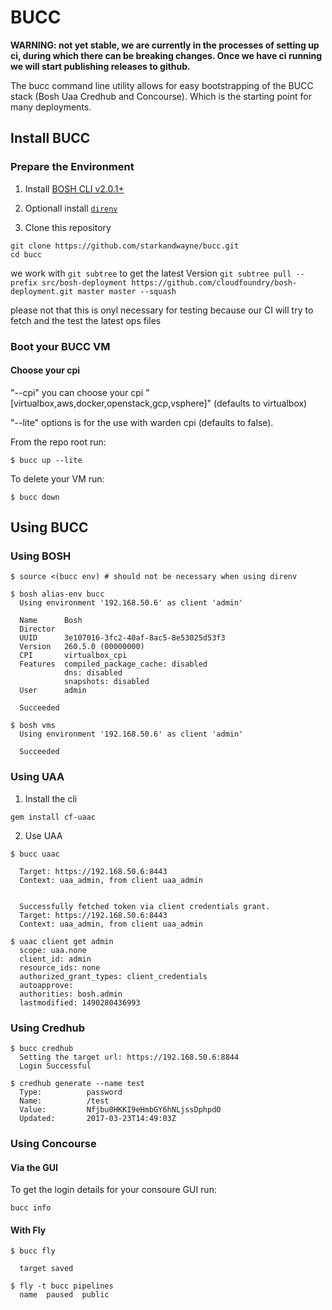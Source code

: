 # BUCC

__WARNING: not yet stable, we are currently in the processes of setting up ci, during which there can be breaking changes. Once we have ci running we will start publishing releases to github.__

The bucc command line utility allows for easy bootstrapping of the BUCC stack (Bosh Uaa Credhub and Concourse). Which is the starting point for many deployments.

## Install BUCC

### Prepare the Environment

1. Install [BOSH CLI v2.0.1+](https://bosh.io/docs/cli-v2.html)

2. Optionall install [`direnv`](https://direnv.net/)

3. Clone this repository

```
git clone https://github.com/starkandwayne/bucc.git
cd bucc
```

we work with `git subtree` to get the latest Version
`git subtree pull --prefix src/bosh-deployment https://github.com/cloudfoundry/bosh-deployment.git master master --squash`

please not that this is onyl necessary for testing
because our CI will try to fetch and the test the latest ops files

### Boot your BUCC VM

#### Choose your cpi
"--cpi" you can choose your cpi "[virtualbox,aws,docker,openstack,gcp,vsphere]" (defaults to virtualbox)

"--lite" options is for the use with warden cpi (defaults to false).

From the repo root run:
```
$ bucc up --lite
```

To delete your VM run:
```
$ bucc down
```

## Using BUCC

### Using BOSH

```
$ source <(bucc env) # should not be necessary when using direnv

$ bosh alias-env bucc
  Using environment '192.168.50.6' as client 'admin'

  Name      Bosh
  Director
  UUID      3e107016-3fc2-40af-8ac5-8e53025d53f3
  Version   260.5.0 (00000000)
  CPI       virtualbox_cpi
  Features  compiled_package_cache: disabled
            dns: disabled
            snapshots: disabled
  User      admin

  Succeeded

$ bosh vms
  Using environment '192.168.50.6' as client 'admin'

  Succeeded
```

### Using UAA

1. Install the cli

```
gem install cf-uaac
```

2. Use UAA

```
$ bucc uaac

  Target: https://192.168.50.6:8443
  Context: uaa_admin, from client uaa_admin


  Successfully fetched token via client credentials grant.
  Target: https://192.168.50.6:8443
  Context: uaa_admin, from client uaa_admin

$ uaac client get admin
  scope: uaa.none
  client_id: admin
  resource_ids: none
  authorized_grant_types: client_credentials
  autoapprove:
  authorities: bosh.admin
  lastmodified: 1490280436993
```

### Using Credhub

```
$ bucc credhub
  Setting the target url: https://192.168.50.6:8844
  Login Successful

$ credhub generate --name test
  Type:          password
  Name:          /test
  Value:         Nfjbu0HKKI9eHmbGY6hNLjssDphpdO
  Updated:       2017-03-23T14:49:03Z
```

### Using Concourse

#### Via the GUI

To get the login details for your consoure GUI run:

```
bucc info
```


#### With Fly

```
$ bucc fly

  target saved

$ fly -t bucc pipelines
  name  paused  public
```
